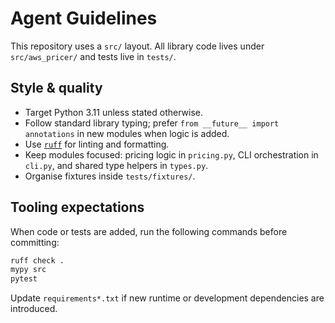# Agent Guidelines

This repository uses a `src/` layout. All library code lives under `src/aws_pricer/` and tests live in `tests/`.

## Style & quality
- Target Python 3.11 unless stated otherwise.
- Follow standard library typing; prefer `from __future__ import annotations` in new modules when logic is added.
- Use [`ruff`](https://docs.astral.sh/ruff/) for linting and formatting.
- Keep modules focused: pricing logic in `pricing.py`, CLI orchestration in `cli.py`, and shared type helpers in `types.py`.
- Organise fixtures inside `tests/fixtures/`.

## Tooling expectations
When code or tests are added, run the following commands before committing:

```bash
ruff check .
mypy src
pytest
```

Update `requirements*.txt` if new runtime or development dependencies are introduced.
